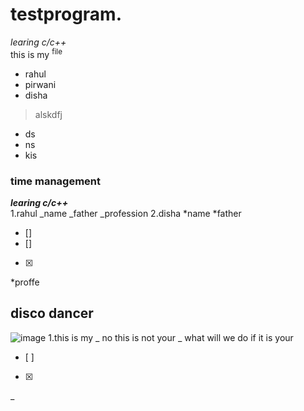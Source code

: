 # testprogram.
*learing c/c++*\
this is my <sup>file</sup>
- rahul
- pirwani
- disha
> alskdfj
+ ds
+ ns
+ kis
### time management
***learing c/c++***\
1.rahul
_name 
_father
_profession
2.disha 
*name
*father
- []
- []
- [x]
*proffe
## disco dancer
![image](https://www.google.com/imgres?q=image&imgurl=https%3A%2F%2Fletsenhance.io%2Fstatic%2F8f5e523ee6b2479e26ecc91b9c25261e%2F1015f%2FMainAfter.jpg&imgrefurl=https%3A%2F%2Fletsenhance.io%2F&docid=-t22bY2ix3gHaM&tbnid=tYmxDgFq4MrkJM&vet=12ahUKEwi4q5j_z5qIAxU2xQIHHWvfEkUQM3oECBYQAA..i&w=1280&h=720&hcb=2&itg=1&ved=2ahUKEwi4q5j_z5qIAxU2xQIHHWvfEkUQM3oECBYQAA)
1.this is my 
 _ no this is not your
 _ what will we do if it is your
- [ ]
- [x]
 
 _ 
